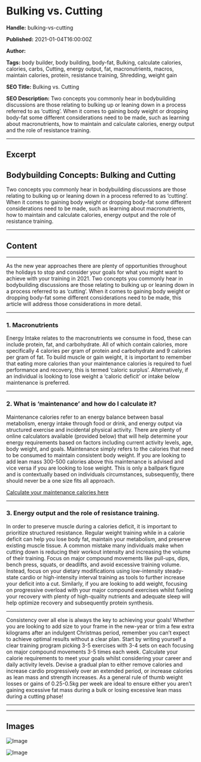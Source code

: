 # Bulking vs. Cutting

**Handle:** bulking-vs-cutting

**Published:** 2021-01-04T16:00:00Z

**Author:**  

**Tags:** body builder, body building, body-fat, Bulking, calculate calories, calories, carbs, Cutting, energy output, fat, macronutrients, macros, maintain calories, protein, resistance training, Shredding, weight gain

**SEO Title:** Bulking vs. Cutting

**SEO Description:**  Two concepts you commonly hear in bodybuilding discussions are those relating to bulking up or leaning down in a process referred to as ‘cutting’. When it comes to gaining body weight or dropping body-fat some different considerations need to be made, such as learning about macronutrients, how to maintain and calculate calories, energy output and the role of resistance training. 


---

## Excerpt

## Bodybuilding Concepts: Bulking and Cutting

Two concepts you commonly hear in bodybuilding discussions are those relating to bulking up or leaning down in a process referred to as ‘cutting’. When it comes to gaining body weight or dropping body-fat some different considerations need to be made, such as learning about macronutrients, how to maintain and calculate calories, energy output and the role of resistance training.

---

## Content

---

As the new year approaches there are plenty of opportunities throughout the holidays to stop and consider your goals for what you might want to achieve with your training in 2021. Two concepts you commonly hear in bodybuilding discussions are those relating to bulking up or leaning down in a process referred to as ‘cutting’. When it comes to gaining body weight or dropping body-fat some different considerations need to be made, this article will address those considerations in more detail.

---

### 1. Macronutrients

Energy Intake relates to the macronutrients we consume in food, these can include protein, fat, and carbohydrate. All of which contain calories, more specifically 4 calories per gram of protein and carbohydrate and 9 calories per gram of fat. To build muscle or gain weight, it is important to remember that eating more calories than your maintenance calories is required to fuel performance and recovery, this is termed ‘caloric surplus’. Alternatively, if an individual is looking to lose weight a ‘caloric deficit’ or intake below maintenance is preferred.

---

### 2. What is ‘maintenance’ and how do I calculate it?

Maintenance calories refer to an energy balance between basal metabolism, energy intake through food or drink, and energy output via structured exercise and incidental physical activity. There are plenty of online calculators available (provided below) that will help determine your energy requirements based on factors including current activity levels, age, body weight, and goals. Maintenance simply refers to the calories that need to be consumed to maintain consistent body weight. If you are looking to add lean mass 300-500 calories above this maintenance is advised and vice versa if you are looking to lose weight. This is only a ballpark figure and is contextually based on individuals circumstances, subsequently, there should never be a one size fits all approach.

[Calculate your maintenance calories here](https://tdeecalculator.net/)

---

### 3. Energy output and the role of resistance training.

In order to preserve muscle during a calories deficit, it is important to prioritize structured resistance. Regular weight training while in a calorie deficit can help you lose body fat, maintain your metabolism, and preserve existing muscle tissue. A common mistake many individuals make when cutting down is reducing their workout intensity and increasing the volume of their training. Focus on major compound movements like pull-ups, dips, bench press, squats, or deadlifts, and avoid excessive training volume. Instead, focus on your dietary modifications using low-intensity steady-state cardio or high-intensity interval training as tools to further increase your deficit into a cut. Similarly, if you are looking to add weight, focusing on progressive overload with your major compound exercises whilst fueling your recovery with plenty of high-quality nutrients and adequate sleep will help optimize recovery and subsequently protein synthesis.

---

Consistency over all else is always the key to achieving your goals! Whether you are looking to add size to your frame in the new-year or trim a few extra kilograms after an indulgent Christmas period, remember you can’t expect to achieve optimal results without a clear plan. Start by writing yourself a clear training program picking 3-5 exercises with 3-4 sets on each focusing on major compound movements 3-5 times each week. Calculate your calorie requirements to meet your goals whilst considering your career and daily activity levels. Devise a gradual plan to either remove calories and increase cardio progressively over an extended period, or increase calories as lean mass and strength increases. As a general rule of thumb weight losses or gains of 0.25-0.5kg per week are ideal to ensure either you aren’t gaining excessive fat mass during a bulk or losing excessive lean mass during a cutting phase!

---

---

## Images

![Image](undefined)

![Image](undefined)


